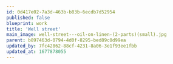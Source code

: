 ```yaml
---
id: 0d417e02-7a3d-463b-b83b-6ecdb7d52954
published: false
blueprint: work
title: 'Well street'
main_image: well-street---oil-on-linen-(2-parts)(small).jpg
parent: b897463d-0794-4d0f-8295-bed89c0d99ea
updated_by: 7fc42862-88cf-4231-8a06-3e1f93ee1fbb
updated_at: 1677878055
---
```

